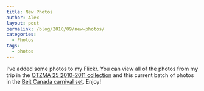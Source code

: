 ```yaml
---
title: New Photos
author: Alex
layout: post
permalink: /blog/2010/09/new-photos/
categories:
  - Photos
tags:
  - photos
---
```

I&#8217;ve added some photos to my Flickr. You can view all of the photos from my trip in the [OTZMA 25 2010-2011 collection][1] and this current batch of photos in the [Beit Canada carnival set][2]. Enjoy!

 [1]: http://www.flickr.com/photos/kadis/collections/72157624764257265/
 [2]: http://www.flickr.com/photos/kadis/sets/72157624764249829/